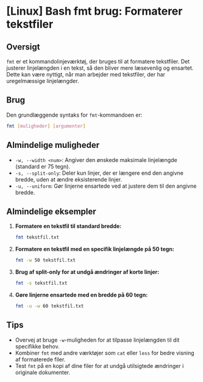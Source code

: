 # [Linux] Bash fmt brug: Formaterer tekstfiler

## Oversigt
`fmt` er et kommandolinjeværktøj, der bruges til at formatere tekstfiler. Det justerer linjelængden i en tekst, så den bliver mere læsevenlig og ensartet. Dette kan være nyttigt, når man arbejder med tekstfiler, der har uregelmæssige linjelængder.

## Brug
Den grundlæggende syntaks for `fmt`-kommandoen er:

```bash
fmt [muligheder] [argumenter]
```

## Almindelige muligheder
- `-w, --width <num>`: Angiver den ønskede maksimale linjelængde (standard er 75 tegn).
- `-s, --split-only`: Deler kun linjer, der er længere end den angivne bredde, uden at ændre eksisterende linjer.
- `-u, --uniform`: Gør linjerne ensartede ved at justere dem til den angivne bredde.

## Almindelige eksempler

1. **Formatere en tekstfil til standard bredde:**
   ```bash
   fmt tekstfil.txt
   ```

2. **Formatere en tekstfil med en specifik linjelængde på 50 tegn:**
   ```bash
   fmt -w 50 tekstfil.txt
   ```

3. **Brug af split-only for at undgå ændringer af korte linjer:**
   ```bash
   fmt -s tekstfil.txt
   ```

4. **Gøre linjerne ensartede med en bredde på 60 tegn:**
   ```bash
   fmt -u -w 60 tekstfil.txt
   ```

## Tips
- Overvej at bruge `-w`-muligheden for at tilpasse linjelængden til dit specifikke behov.
- Kombiner `fmt` med andre værktøjer som `cat` eller `less` for bedre visning af formaterede filer.
- Test `fmt` på en kopi af dine filer for at undgå utilsigtede ændringer i originale dokumenter.